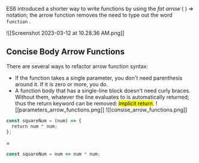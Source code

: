 ES6 introduced a shorter way to write functions by using the _fat arrow_ ( ) => notation; the arrow function removes the need to type out the word `function` .

![[Screenshot 2023-03-12 at 10.28.36 AM.png]]

## Concise Body Arrow Functions 

There are several ways to refactor arrow function syntax: 

* If the function takes a single parameter, you don't need parenthesis around it. If it is zero or more, you do.
* A function body that has a single-line block doesn't need curly braces. Without them, whatever the line evaluates to is automatically returned; thus the return keyword can be removed: <mark class="hltr-green">implicit return</mark>.
![[parameters_arrow_functions.png]]
![[consise_arrow_functions.png]]

```js
const squareNum = (num) => {  
  return num * num;  
};
```

= 

```js
const squareNum = num => num * num;
```

